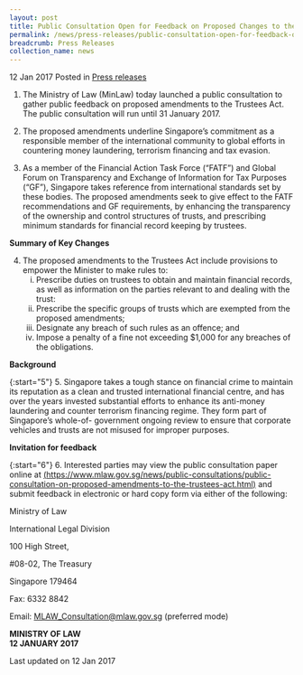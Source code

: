 ```yaml
---
layout: post
title: Public Consultation Open for Feedback on Proposed Changes to the Trustees Act
permalink: /news/press-releases/public-consultation-open-for-feedback-on-proposed-changes-to-the
breadcrumb: Press Releases
collection_name: news
---
```


12 Jan 2017 Posted in [Press releases](/news/press-releases)


1. The Ministry of Law (MinLaw) today launched a public consultation to gather public feedback on proposed amendments to the Trustees Act. The public consultation will run until 31 January 2017.


2. The proposed amendments underline Singapore’s commitment as a responsible member of the international community to global efforts in countering money laundering, terrorism financing and tax evasion.


3. As a member of the Financial Action Task Force (“FATF”) and Global Forum on Transparency and Exchange of Information for Tax Purposes (“GF”), Singapore takes reference from international standards set by these bodies. The proposed amendments seek to give effect to the FATF recommendations and GF requirements, by enhancing the transparency of the ownership and control structures of trusts, and prescribing minimum standards for financial record keeping by trustees.


**Summary of Key Changes**

<ol start="4">
<li>The proposed amendments to the Trustees Act include provisions to empower the Minister to make rules to:

<ol style="list-style-type: lower-roman;">
<li>Prescribe duties on trustees to obtain and maintain financial records, as well as information on the parties relevant to and dealing with the trust:</li>
<li>Prescribe the specific groups of trusts which are exempted from the proposed amendments;</li>
<li>Designate any breach of such rules as an offence; and</li>
<li>Impose a penalty of a fine not exceeding $1,000 for any breaches of the obligations.</li>
</ol>
</li>
</ol>

**Background**

{:start="5"}
5. Singapore takes a tough stance on financial crime to maintain its reputation as a clean and trusted international financial centre, and has over the years invested substantial efforts to enhance its anti-money laundering and counter terrorism financing regime. They form part of Singapore’s whole-of- government ongoing review to ensure that corporate vehicles and trusts are not misused for improper purposes.


**Invitation for feedback**

{:start="6"}
6. Interested parties may view the public consultation paper online at [(https://www.mlaw.gov.sg/news/public-consultations/public-consultation-on-proposed-amendments-to-the-trustees-act.html)](/news/public-consultations/public-consultation-on-proposed-amendments-to-the-trustees-act) and submit feedback in electronic or hard copy form via either of the following:


<p class="address-centered">Ministry of Law</p>  
<p class="address-centered">International Legal Division</p>  
<p class="address-centered">100 High Street,</p>  
<p class="address-centered">#08-02, The Treasury</p>  
<p class="address-centered">Singapore 179464</p>  
<p class="address-centered">Fax: 6332 8842</p>  
<p class="address-centered">Email: <a href="mailto:MLAW_Consultation@mlaw.gov.sg">MLAW_Consultation@mlaw.gov.sg</a> (preferred mode)</p>

**MINISTRY OF LAW**  
**12 JANUARY 2017**

<p class="right-side-updated">Last updated on 12 Jan 2017</p>

